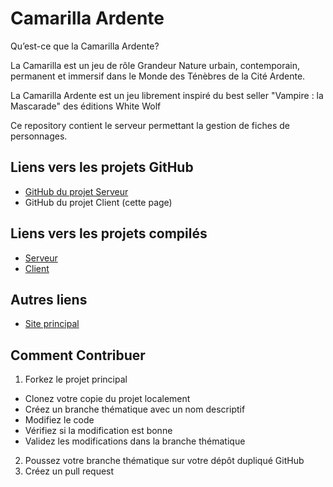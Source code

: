 # Camarilla Ardente

Qu’est-­ce que la Camarilla Ardente?

La Camarilla est un jeu de rôle Grandeur Nature urbain, contemporain, permanent et immersif dans le Monde des Ténèbres de la Cité Ardente.

La Camarilla Ardente est un jeu librement inspiré du best seller "Vampire : la Mascarade" des éditions White Wolf

Ce repository contient le serveur permettant la gestion de fiches de personnages.

## Liens vers les projets GitHub
* [GitHub du projet Serveur](https://github.com/phmatray/Camarilla)
* GitHub du projet Client (cette page)

## Liens vers les projets compilés
* [Serveur](http://camarilla-api.azurewebsites.net/swagger)
* [Client](http://camarilla-ardente.azurewebsites.net/)

## Autres liens
* [Site principal](http://www.camarilla.be/)

## Comment Contribuer
1. Forkez le projet principal
  * Clonez votre copie du projet localement
  * Créez un branche thématique avec un nom descriptif
  * Modifiez le code
  * Vérifiez si la modification est bonne
  * Validez les modifications dans la branche thématique
2. Poussez votre branche thématique sur votre dépôt dupliqué GitHub
3. Créez un pull request